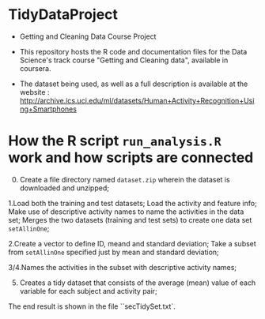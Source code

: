 # TidyDataProject
* Getting and Cleaning Data Course Project

* This repository hosts the R code and documentation files for the Data Science's track course "Getting and Cleaning data", available in coursera.

* The dataset being used, as well as a full description is available at the website : http://archive.ics.uci.edu/ml/datasets/Human+Activity+Recognition+Using+Smartphones

# How the R script `run_analysis.R` work and how scripts are connected

0. Create a file directory named `dataset.zip` wherein the dataset is downloaded and unzipped;

1.Load both the training and test datasets;
  Load the activity and feature info;
  Make use of descriptive activity names to name the activities in the data set;
  Merges the two datasets (training and test sets) to create one data set `setAllinOne`;

2.Create a vector to define ID, meand and standard deviation;
  Take a subset from `setAllinOne` specified just by mean and standard deviation;

3/4.Names the activities in the subset with descriptive activity names;

5. Creates a tidy dataset that consists of the average (mean) value of each variable for each subject and activity pair;

The end result is shown in the file ``secTidySet.txt`.
